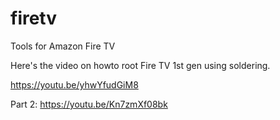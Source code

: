 # firetv
Tools for Amazon Fire TV

Here's the video on howto root Fire TV 1st gen using soldering.

https://youtu.be/yhwYfudGiM8

Part 2:
https://youtu.be/Kn7zmXf08bk
